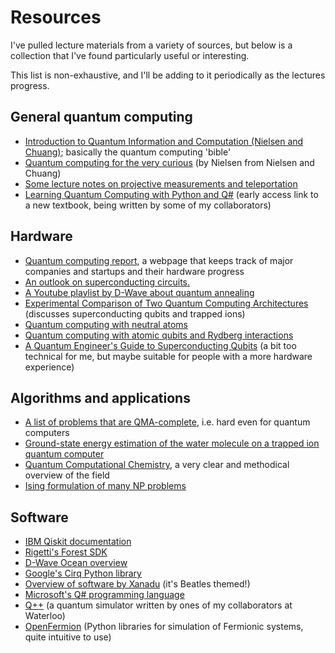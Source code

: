 # Resources

I've pulled lecture materials from a variety of sources, but below is a collection that I've found particularly useful or interesting.

This list is non-exhaustive, and I'll be adding to it periodically as the lectures progress.

## General quantum computing
- [Introduction to Quantum Information and Computation (Nielsen and Chuang)](https://www.amazon.ca/Quantum-Computation-Information-10th-Anniversary/dp/1107002176/ref=sr_1_1?crid=UDDSOP619RB&keywords=quantum+computation+and+quantum+information&qid=1557595705&s=gateway&sprefix=quantum+computation+%2Caps%2C311&sr=8-1); basically the quantum computing 'bible'
- [Quantum computing for the very curious](https://quantum.country/qcvc) (by Nielsen from Nielsen and Chuang)
- [Some lecture notes on projective measurements and teleportation](https://www.people.vcu.edu/~sgharibian/courses/CMSC491/notes/Lecture%203%20-%20Measurement.pdf)
- [Learning Quantum Computing with Python and Q#](https://www.manning.com/books/learn-quantum-computing-with-python-and-q-sharp) (early access link to a new textbook, being written by some of my collaborators)


## Hardware
- [Quantum computing report](https://quantumcomputingreport.com/), a webpage that keeps track of major companies and startups and their hardware progress
- [An outlook on superconducting circuits.]([https://science.sciencemag.org/content/339/6124/1169.full)
- [A Youtube playlist by D-Wave about quantum annealing](https://www.youtube.com/playlist?list=PLPvKnT7dgEsvVQwGgrlUVXBa2J6PAW8a4) 
- [Experimental Comparison of Two Quantum Computing Architectures](https://arxiv.org/abs/1702.01852) (discusses superconducting qubits and trapped ions)
- [Quantum computing with neutral atoms](https://physicstoday.scitation.org/doi/10.1063/PT.3.3626)
- [Quantum computing with atomic qubits and Rydberg interactions](https://arxiv.org/abs/1605.05207)
- [A Quantum Engineer's Guide to Superconducting Qubits](http://arxiv.org/abs/1904.06560) (a bit too technical for me, but maybe suitable for people with a more hardware experience)


## Algorithms and applications
- [A list of problems that are QMA-complete](https://arxiv.org/abs/1212.6312), i.e. hard even for quantum computers
- [Ground-state energy estimation of the water molecule on a trapped ion quantum computer](https://arxiv.org/abs/1902.10171)
- [Quantum Computational Chemistry](http://arxiv.org/abs/1808.10402), a very clear and methodical overview of the field
- [Ising formulation of many NP problems](http://arxiv.org/abs/1302.5843)

## Software
- [IBM Qiskit documentation](https://qiskit.org/documentation/)
- [Rigetti's Forest SDK](https://www.rigetti.com/forest)
- [D-Wave Ocean overview](https://ocean.dwavesys.com/)
- [Google's Cirq Python library](https://github.com/quantumlib/Cirq)
- [Overview of software by Xanadu](https://www.xanadu.ai/software/) (it's Beatles themed!)
- [Microsoft's Q# programming language](https://docs.microsoft.com/en-us/quantum/?view=qsharp-preview)
- [Q++](https://github.com/vsoftco/qpp) (a quantum simulator written by ones of my collaborators at Waterloo)
- [OpenFermion](https://github.com/quantumlib/openfermion) (Python libraries for simulation of Fermionic systems, quite intuitive to use)

